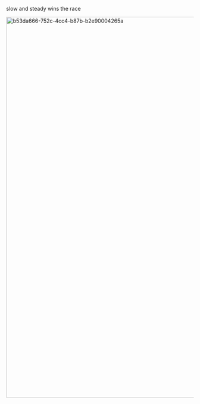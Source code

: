 slow and steady wins the race

<img width="1024" height="1024" alt="b53da666-752c-4cc4-b87b-b2e90004265a" src="https://github.com/user-attachments/assets/62b546b7-c329-4f29-b964-f763122f612b" />
